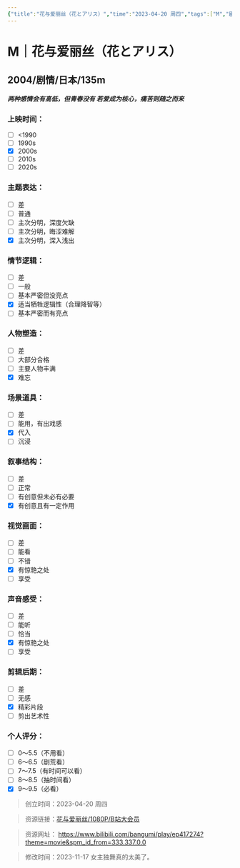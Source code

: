 ```yaml
---
{"title":"花与爱丽丝（花とアリス）","time":"2023-04-20 周四","tags":["M","剧情"],"rating":9,"dg-publish":true,"permalink":"/300 评价/M电影/新近看过/花与爱丽丝（花とアリス）/","dgPassFrontmatter":true,"created":"2024-01-25T18:45:04.000+08:00","updated":"2024-01-25T18:45:04.000+08:00"}
---
```



# M｜花与爱丽丝（花とアリス）
## 2004/剧情/日本/135m
***两种感情会有高低，但青春没有
若爱成为核心，痛苦则随之而来***
### 上映时间：
- [ ] <1990
- [ ] 1990s
- [x] 2000s
- [ ] 2010s
- [ ] 2020s
### 主题表达：
- [ ] 差
- [ ] 普通
- [ ] 主次分明，深度欠缺
- [ ] 主次分明，晦涩难解
- [x] 主次分明，深入浅出
### 情节逻辑：
- [ ] 差
- [ ] 一般
- [ ] 基本严密但没亮点
- [x] 适当牺牲逻辑性（合理降智等）
- [ ] 基本严密而有亮点
### 人物塑造：
- [ ] 差
- [ ] 大部分合格
- [ ] 主要人物丰满
- [x] 难忘
### 场景道具：
- [ ] 差
- [ ] 能用，有出戏感
- [x] 代入
- [ ] 沉浸
### 叙事结构：
- [ ] 差
- [ ] 正常
- [ ] 有创意但未必有必要
- [x] 有创意且有一定作用
### 视觉画面：
- [ ] 差
- [ ] 能看
- [ ] 不错
- [x] 有惊艳之处
- [ ] 享受
### 声音感受：
- [ ] 差
- [ ] 能听
- [ ] 恰当
- [x] 有惊艳之处
- [ ] 享受
### 剪辑后期：
- [ ] 差
- [ ] 无感
- [x] 精彩片段
- [ ] 剪出艺术性
### 个人评分：
- [ ] 0～5.5（不用看）
- [ ] 6～6.5（剧荒看）
- [ ] 7～7.5（有时间可以看）
- [ ] 8～8.5（抽时间看）
- [x] 9～9.5（必看）

>创立时间：2023-04-20 周四

>资源链接：[花与爱丽丝/1080P/B站大会员](https://www.bilibili.com/bangumi/play/ep417274?theme=movie&spm_id_from=333.337.0.0)

>资源网址：
>https://www.bilibili.com/bangumi/play/ep417274?theme=movie&spm_id_from=333.337.0.0

>修改时间：2023-11-17
>女主独舞真的太美了。



